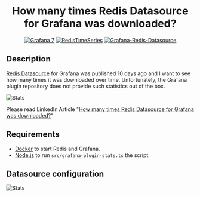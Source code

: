 <h1 align="center">How many times Redis Datasource for Grafana was downloaded?</h1>

<div id="badges" align="center">

[![Grafana 7](https://img.shields.io/badge/Grafana-7-blue)](https://www.grafana.com)
[![RedisTimeSeries](https://img.shields.io/badge/RedisTimeSeries-inspired-yellowgreen)](https://oss.redislabs.com/redistimeseries/)
[![Grafana-Redis-Datasource](https://img.shields.io/badge/GrafanaRedisDatasource-integrated-yellow)](https://github.com/RedisTimeSeries/grafana-redis-datasource)

</div>

## Description

[Redis Datasource](https://github.com/RedisTimeSeries/grafana-redis-datasource) for Grafana was published 10 days ago and I want to see how many times it was downloaded over time. Unfortunately, the Grafana plugin repository does not provide such statistics out of the box.

![Stats](https://github.com/mikhailredis/grafana-plugin-stats/blob/master/images/redis-datasource-stats.png)

Please read LinkedIn Article "[How many times Redis Datasource for Grafana was downloaded?](https://www.linkedin.com/pulse/how-many-times-redis-datasource-grafana-downloaded-mikhail-volkov)"

## Requirements

- [Docker](https://docker.com) to start Redis and Grafana.
- [Node.js](https://nodejs.org) to run `src/grafana-plugin-stats.ts` the script.

## Datasource configuration

![Stats](https://github.com/mikhailredis/grafana-plugin-stats/blob/master/images/redis-datasource.png)
